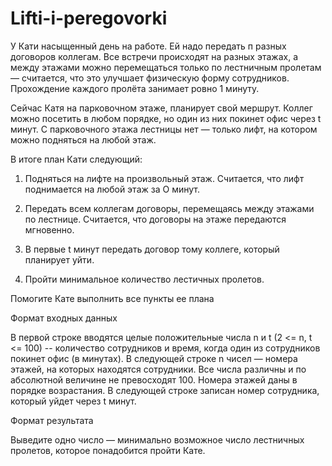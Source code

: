 # Lifti-i-peregovorki
У Кати насыщенный день на работе. Ей надо передать п разных договоров коллегам. Все встречи происходят на разных этажах, а между этажами можно перемещаться только по лестничным пролетам — считается, что это улучшает физическую форму сотрудников. Прохождение каждого пролёта занимает ровно 1 минуту.

Сейчас Катя на парковочном этаже, планирует свой мершрут. Коллег можно посетить в любом порядке, но один из них покинет офис через t минут. С парковочного этажа лестницы нет — только лифт, на котором можно подняться на любой этаж.

В итоге план Кати следующий:

1. Подняться на лифте на произвольный этаж. Считается, что лифт поднимается на любой этаж за О минут.

2. Передать всем коллегам договоры, перемещаясь между этажами по лестнице. Считается, что договоры на этаже передаются мгновенно.

3. В первые t минут передать договор тому коллеге, который планирует уйти.

4. Пройти минимальное количество лестичных пролетов.

Помогите Кате выполнить все пункты ее плана

Формат входных данных

В первой строке вводятся целые положительные числа n и t (2 <= n, t <= 100) -- количество сотрудников и время, когда один из сотрудников покинет офис (в минутах). В следующей строке n чисел — номера этажей, на которых находятся сотрудники. Все числа различны и по абсолютной величине не превосходят 100. Номера этажей даны в порядке возрастания. В следующей строке записан номер сотрудника, который уйдет через t минут.

Формат результата

Выведите одно число — минимально возможное число лестничных пролетов, которое понадобится пройти Кате.
